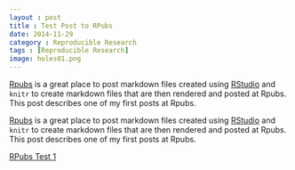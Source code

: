 ```yaml
---
layout : post
title : Test Post to RPubs
date: 2014-11-29
category : Reproducible Research
tags : [Reproducible Research]
image: holes01.png
---
```


[Rpubs](http://rpubs.com) is a great place to post markdown files created using [RStudio](http://www.rstudio.com) and `knitr` to create markdown files that are then rendered and posted at Rpubs. This post describes one of my first posts at Rpubs.

<!--more-->

[Rpubs](http://rpubs.com) is a great place to post markdown files created using [RStudio](http://www.rstudio.com) and `knitr` to create markdown files that are then rendered and posted at Rpubs. This post describes one of my first posts at Rpubs.



[RPubs Test 1](http://rpubs.com/melindahiggins2000/rpubstest1)   
